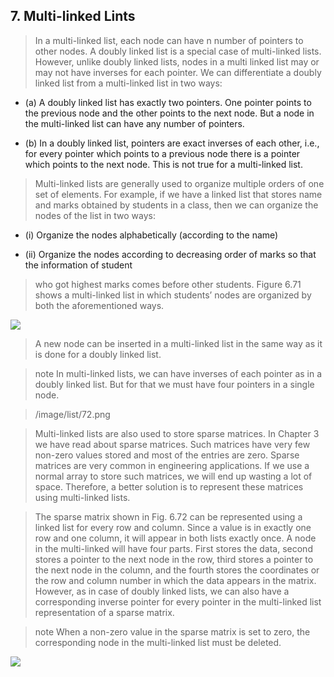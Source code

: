 ## 7. Multi-linked Lints 


 >  In a multi-linked list, each node can have n number of pointers to other nodes. A doubly linked 
list is a special case of multi-linked lists. However, unlike doubly linked lists, nodes in a multi
linked list may or may not have inverses for each pointer. We can differentiate a doubly linked 
list from a multi-linked list in two ways: 


 -  (a) A doubly linked list has exactly two pointers. One pointer points to the previous node and 
the other points to the next node. But a node in the multi-linked list can have any number of 
pointers. 

 -  (b) In a doubly linked list, pointers are exact inverses of each other, i.e., for every pointer which 
points to a previous node there is a pointer which points to the next node. This is not true for 
a multi-linked list. 

 >  Multi-linked lists are generally used to organize multiple orders of one set of elements. For 
example, if we have a linked list that stores name and marks obtained by students in a class, then 
we can organize the nodes of the list in two ways: 


 -  (i) Organize the nodes alphabetically (according to the name) 

 -  (ii) Organize the nodes according to decreasing order of marks so that the information of student 
 

 > who got highest marks comes before other students.
 Figure 6.71 shows a multi-linked list in which students’ nodes are organized by both the 
aforementioned ways. 

 <img src = "/DSA-Using-C/image/list/71.png"> 

 >  A new node can be inserted in a multi-linked list in the same way as it is done for a doubly 
linked list.  

 > note In multi-linked lists, we can have inverses of each pointer as in a doubly linked list. But for that we 
must have four pointers in a single node. 

 > /image/list/72.png 

 >  Multi-linked lists are also used to store sparse matrices. In Chapter 3 we have 
read about sparse matrices. Such matrices have very few non-zero values stored 
and most of the entries are zero. Sparse matrices are very common in engineering 
applications. If we use a normal array to store such matrices, we will end up 
wasting a lot of space. Therefore, a better solution is to represent these matrices 
using multi-linked lists. 

 > The sparse matrix shown in Fig. 6.72 can be represented using a linked list 
for every row and column. Since a value is in exactly one row and one column, 
it will appear in both lists exactly once. A node in the multi-linked will have 
four parts. First stores the data, second stores a pointer to the next node in the 
row, third stores a pointer to the next node in the column, and the fourth stores 
the coordinates or the row and column number in which the data appears in  the matrix. However, as in case of doubly linked lists, we can also have a corresponding inverse 
pointer for every pointer in the multi-linked list representation of a sparse matrix.
 

 > note When a non-zero value in the sparse matrix is set to zero, the corresponding node in the multi-linked 
list must be deleted. 

 <img src = "/DSA-Using-C/image/list/73.png"> 
